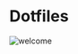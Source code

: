 # Dotfiles
![welcome](https://user-images.githubusercontent.com/67306137/99443304-a2265900-2940-11eb-962f-7d6ae7121cf8.jpeg)
